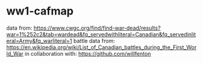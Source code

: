 # ww1-cafmap

data from: https://www.cwgc.org/find/find-war-dead/results?war=1%252c2&tab=wardead&fq_servedwithliteral=Canadian&fq_servedinliteral=Army&fq_warliteral=1
battle data from: https://en.wikipedia.org/wiki/List_of_Canadian_battles_during_the_First_World_War
in collaboration with: https://github.com/willfenton
